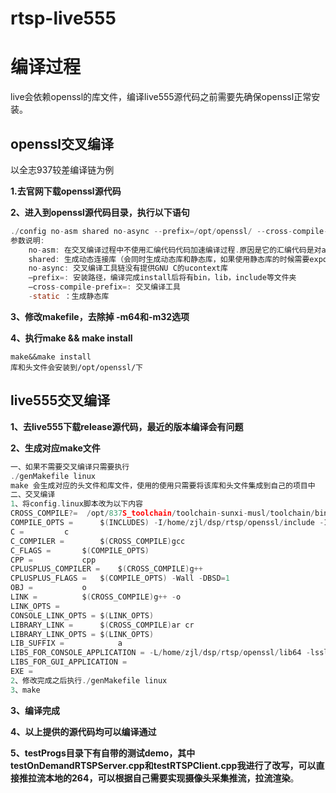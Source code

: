 # rtsp-live555
# 编译过程

live会依赖openssl的库文件，编译live555源代码之前需要先确保openssl正常安装。

## openssl交叉编译

以全志937较差编译链为例

**1.去官网下载openssl源代码**

**2、进入到openssl源代码目录，执行以下语句**

```c
./config no-asm shared no-async --prefix=/opt/openssl/ --cross-compile-prefix=arm-openwrt-linux-muslgnueabi-
参数说明:
	no-asm: 在交叉编译过程中不使用汇编代码代码加速编译过程.原因是它的汇编代码是对arm格式不支持的。
	shared: 生成动态连接库（会同时生成动态库和静态库，如果使用静态库的时候需要export LD_LIBRARY_PATH）。
	no-async: 交叉编译工具链没有提供GNU C的ucontext库
	–prefix=: 安装路径，编译完成install后将有bin，lib，include等文件夹
	–cross-compile-prefix=: 交叉编译工具
    -static ：生成静态库
```

**3、修改makefile，去除掉 -m64和-m32选项**

**4、执行make && make install**

```
make&&make install
库和头文件会安装到/opt/openssl/下
```

## live555交叉编译

**1、去live555下载release源代码，最近的版本编译会有问题**

**2、生成对应make文件**

```c
一、如果不需要交叉编译只需要执行
./genMakefile linux
make 会生成对应的头文件和库文件，使用的使用只需要将该库和头文件集成到自己的项目中
二、交叉编译
1、将config.linux脚本改为以下内容
CROSS_COMPILE?=	 /opt/837S_toolchain/toolchain-sunxi-musl/toolchain/bin/arm-openwrt-linux-muslgnueabi-  #交叉编译链
COMPILE_OPTS =		$(INCLUDES) -I/home/zjl/dsp/rtsp/openssl/include -I. -O2 -DSOCKLEN_T=socklen_t -DNO_SSTREAM=1 -D_LARGEFILE_SOURCE=1 -D_FILE_OFFSET_BITS=64 -g -DALLOW_RTSP_SERVER_PORT_REUSE
C =			c
C_COMPILER =		$(CROSS_COMPILE)gcc
C_FLAGS =		$(COMPILE_OPTS)
CPP =			cpp
CPLUSPLUS_COMPILER =	$(CROSS_COMPILE)g++
CPLUSPLUS_FLAGS =	$(COMPILE_OPTS) -Wall -DBSD=1
OBJ =			o
LINK =			$(CROSS_COMPILE)g++ -o
LINK_OPTS =		
CONSOLE_LINK_OPTS =	$(LINK_OPTS)
LIBRARY_LINK =		$(CROSS_COMPILE)ar cr 
LIBRARY_LINK_OPTS =	$(LINK_OPTS)
LIB_SUFFIX =			a
LIBS_FOR_CONSOLE_APPLICATION = -L/home/zjl/dsp/rtsp/openssl/lib64 -lssl -lcrypto  #openssl交叉编译链路径
LIBS_FOR_GUI_APPLICATION =
EXE =
2、修改完成之后执行./genMakefile linux
3、make
```

**3、编译完成**

**4、以上提供的源代码均可以编译通过**

**5、testProgs目录下有自带的测试demo，其中testOnDemandRTSPServer.cpp和testRTSPClient.cpp我进行了改写，可以直接推拉流本地的264，可以根据自己需要实现摄像头采集推流，拉流渲染**。

